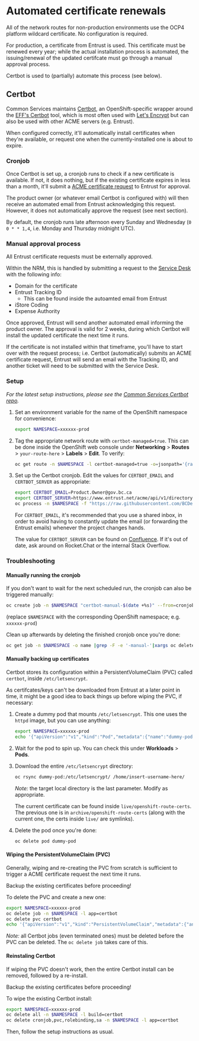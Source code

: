 # Automated certificate renewals

All of the network routes for non-production environments use the OCP4 platform wildcard certificate. No configuration is required.

For production, a certificate from Entrust is used. This certificate must be renewed every year; while the actual installation process is automated, the issuing/renewal of the updated certifcate must go through a manual approval process.

Certbot is used to (partially) automate this process (see below).


## Certbot

Common Services maintains [Certbot](https://github.com/BCDevOps/certbot), an OpenShift-specific wrapper around the [EFF's Certbot](https://certbot.eff.org) tool, which is most often used with [Let's Encrypt](https://letsencrypt.org) but can also be used with other ACME servers (e.g. Entrust). 

When configured correctly, it'll automatically install certificates when they're available, or request one when the currently-installed one is about to expire.


### Cronjob

Once Certbot is set up, a cronjob runs to check if a new certificate is available. If not, it does nothing, but if the existing certificate expires in less than a month, it'll submit a [ACME certificate request](https://en.wikipedia.org/wiki/Automatic_Certificate_Management_Environment) to Entrust for approval.

The product owner (or whatever email Certbot is configured with) will then receive an automated email from Entrust acknowledging this request. However, it does not automatically approve the request (see next section).

By default, the cronjob runs late afternoon every Sunday and Wednesday (`0 0 * * 1,4`, i.e. Monday and Thursday midnight UTC).


### Manual approval process

All Entrust certificate requests must be externally approved. 

Within the NRM, this is handled by submitting a request to the [Service Desk](https://apps.nrs.gov.bc.ca/int/jira/servicedesk/customer/portal/1) with the following info:

* Domain for the certificate
* Entrust Tracking ID
  * This can be found inside the autoamted email from Entrust
* iStore Coding
* Expense Authority

Once approved, Entrust will send another automated email informing the product owner. The approval is valid for 2 weeks, during which Certbot will install the updated certificate the next time it runs.

If the certificate is not installed within that timeframe, you'll have to start over with the request process; i.e. Certbot (automatically) submits an ACME certificate request, Entrust will send an email with the Tracking ID, and another ticket will need to be submitted with the Service Desk.


### Setup

*For the latest setup instructions, please see the [Common Services Certbot repo](https://github.com/BCDevOps/certbot/blob/master/docker/README.md).*

1. Set an environment variable for the name of the OpenShift namespace for convenience:
    ```sh
    export NAMESPACE=xxxxxx-prod
    ```
2. Tag the appropriate network route with `certbot-managed=true`. This can be done inside the OpenShift web console under **Networking** > **Routes** > `your-route-here` > **Labels** > **Edit**. To verify:
    ```sh
    oc get route -n $NAMESPACE -l certbot-managed=true -o=jsonpath='{range .items[*]}{.metadata.name}{"\n"}{end}'
    ```
3. Set up the Certbot cronjob. Edit the values for `CERTBOT_EMAIL` and `CERTBOT_SERVER` as appropriate:
    ```sh
    export CERTBOT_EMAIL=Product.Owner@gov.bc.ca
    export CERTBOT_SERVER=https://www.entrust.net/acme/api/v1/directory/XX-XXXX-XXXX
    oc process -n $NAMESPACE -f "https://raw.githubusercontent.com/BCDevOps/certbot/master/openshift/certbot.dc.yaml" -p CERTBOT_EMAIL=$CERTBOT_EMAIL -p CERTBOT_SERVER=$CERTBOT_SERVER -p CERTBOT_DEBUG=true -p CERTBOT_SUBSET=true|oc apply -n $NAMESPACE -f -
    ```
    For `CERTBOT_EMAIL`, it's recommended that you use a shared inbox, in order to avoid having to constantly update the email (or forwarding the Entrust emails) whenever the project changes hands.

    The value for `CERTBOT_SERVER` can be found on [Confluence](https://apps.nrs.gov.bc.ca/int/confluence/display/SHOWCASE/Certbot+SSL+Renewal+Process?). If it's out of date, ask around on Rocket.Chat or the internal Stack Overflow.


### Troubleshooting

#### Manually running the cronjob

If you don't want to wait for the next scheduled run, the cronjob can also be triggered manually:

```sh
oc create job -n $NAMESPACE "certbot-manual-$(date +%s)" --from=cronjob/certbot
```

(replace `$NAMESPACE` with the corresponding OpenShift namespace; e.g. `xxxxxx-prod`)

Clean up afterwards by deleting the finished cronjob once you're done:

```sh
oc get job -n $NAMESPACE -o name |grep -F -e '-manual-'|xargs oc delete -n $NAMESPACE
```


#### Manually backing up certificates

Certbot stores its configuration within a PersistentVolumeClaim (PVC) called `certbot`, inside `/etc/letsencrypt`.

As certifcates/keys can't be downloaded from Entrust at a later point in time, it might be a good idea to back things up before wiping the PVC, if necessary:

1. Create a dummy pod that mounts `/etc/letsencrypt`. This one uses the `httpd` image, but you can use anything:

    ```sh
    export NAMESPACE=xxxxxx-prod
    echo '{"apiVersion":"v1","kind":"Pod","metadata":{"name":"dummy-pod","labels":{"app":"httpd"},"namespace":"'"$NAMESPACE"'"},"spec":{"containers":[{"name":"httpd","image":"image-registry.openshift-image-registry.svc:5000/openshift/httpd:latest","ports":[{"containerPort":8080}],"volumeMounts":[{"name":"certbot-config","mountPath":"/etc/letsencrypt"}]}],"volumes":[{"name":"certbot-config","persistentVolumeClaim":{"claimName":"certbot"}}]}}' | oc create -f -
    ```
2. Wait for the pod to spin up. You can check this under **Workloads** > **Pods**. 
3. Download the entire `/etc/letsencrypt` directory:
    ```sh
    oc rsync dummy-pod:/etc/letsencrypt/ /home/insert-username-here/
    ```
    *Note:* the target local directory is the last parameter. Modify as appropriate.

    The current certificate can be found inside `live/openshift-route-certs`. The previous one is in `archive/openshift-route-certs` (along with the current one, the certs inside `live/` are symlinks).

4. Delete the pod once you're done:
    ```sh
    oc delete pod dummy-pod
    ```


#### Wiping the PersistentVolumeClaim (PVC)

Generally, wiping and re-creating the PVC from scratch is sufficient to trigger a ACME certificate request the next time it runs.

Backup the existing certificates before proceeding!

To delete the PVC and create a new one:
```sh
export NAMESPACE=xxxxxx-prod
oc delete job -n $NAMESPACE -l app=certbot
oc delete pvc certbot
echo '{"apiVersion":"v1","kind":"PersistentVolumeClaim","metadata":{"annotations":{},"labels":{"app":"certbot","template":"certbot-template"},"name":"certbot","namespace":"'"$NAMESPACE"'"},"spec":{"accessModes":["ReadWriteMany"],"resources":{"requests":{"storage":"64Mi"}},"storageClassName":"netapp-file-standard"}}' | oc create -f -
```

*Note:* all Certbot jobs (even terminated ones) must be deleted before the PVC can be deleted. The `oc delete job` takes care of this.


#### Reinstaling Certbot

If wiping the PVC doesn't work, then the entire Certbot install can be removed, followed by a re-install.

Backup the existing certificates before proceeding!

To wipe the existing Certbot install:

```sh
export NAMESPACE=xxxxxx-prod
oc delete all -n $NAMESPACE -l build=certbot
oc delete cronjob,pvc,rolebinding,sa -n $NAMESPACE -l app=certbot
```

Then, follow the setup instructions as usual.
